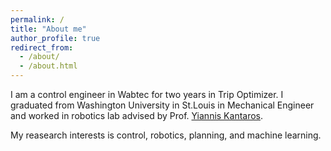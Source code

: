```yaml
---
permalink: /
title: "About me"
author_profile: true
redirect_from: 
  - /about/
  - /about.html
---
```


I am a control engineer in Wabtec for two years in Trip Optimizer. I graduated from Washington University in St.Louis in Mechanical Engineer and worked in robotics lab advised by Prof. [Yiannis Kantaros](https://sites.wustl.edu/kantaroslab/). 

My reasearch interests is control, robotics, planning, and machine learning.
